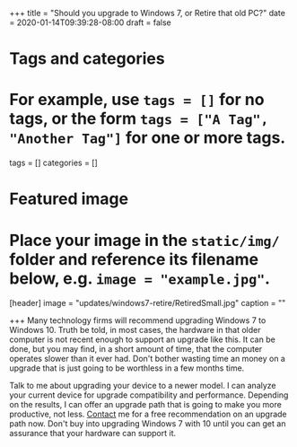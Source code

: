 +++
title = "Should you upgrade to Windows 7, or Retire that old PC?"
date = 2020-01-14T09:39:28-08:00
draft = false

# Tags and categories
# For example, use `tags = []` for no tags, or the form `tags = ["A Tag", "Another Tag"]` for one or more tags.
tags = []
categories = []

# Featured image
# Place your image in the `static/img/` folder and reference its filename below, e.g. `image = "example.jpg"`.
[header]
image = "updates/windows7-retire/RetiredSmall.jpg"
caption = ""

+++
Many technology firms will recommend upgrading Windows 7 to Windows 10. Truth be told, in most cases, the hardware in that older computer is not recent enough to support an upgrade like this. It can be done, but you may find, in a short amount of time, that the computer operates slower than it ever had. Don't bother wasting time an money on a upgrade that is just going to be worthless in a few months time. 

Talk to me about upgrading your device to a newer model. I can analyze your current device for upgrade compatibility and performance. Depending on the results, I can offer an upgrade path that is going to make you more productive, not less. [Contact](/#contact) me for a free recommendation on an upgrade path now. Don't buy into upgrading Windows 7 with 10 until you can get an assurance that your hardware can support it.